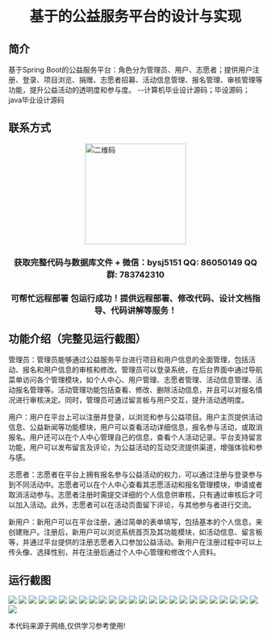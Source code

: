 <p><h1 align="center">基于的公益服务平台的设计与实现</h1></p>

## 简介
基于Spring Boot的公益服务平台：角色分为管理员、用户、志愿者；提供用户注册、登录、项目浏览、捐赠、志愿者招募、活动信息管理、报名管理、审核管理等功能，提升公益活动的透明度和参与度。    --计算机毕业设计源码；毕设源码；java毕业设计源码


## 联系方式
<img src="https://bs-1329754181.cos.ap-shanghai.myqcloud.com/wx.jpg" alt="二维码" style="display: block; margin: 0 auto;" width="200px">
<p><h3 align="center">获取完整代码与数据库文件 + 微信：bysj5151 QQ: 86050149 QQ群: 783742310</h3></p>
<p><h3 align="center">可帮忙远程部署 包运行成功！提供远程部署、修改代码、设计文档指导、代码讲解等服务！</h3></p>

## 功能介绍（完整见运行截图）
管理员：管理员能够通过公益服务平台进行项目和用户信息的全面管理，包括活动、报名和用户信息的审核和修改。管理员可以登录系统，在后台界面中通过导航菜单访问各个管理模块，如个人中心、用户管理、志愿者管理、活动信息管理、活动报名管理等。活动管理功能包括查看、修改、删除活动信息，并且可以对报名情况进行审核决定。同时，管理员可通过留言板与用户交互，提升活动透明度。

用户：用户在平台上可以注册并登录，以浏览和参与公益项目。用户主页提供活动信息、公益新闻等功能模块，用户可以查看活动详细信息，报名参与活动，或取消报名。用户还可以在个人中心管理自己的信息，查看个人活动记录。平台支持留言功能，用户可以发布留言及评论，为公益活动的互动交流提供渠道，增强体验和参与感。

志愿者：志愿者在平台上拥有报名参与公益活动的权力，可以通过注册与登录参与到不同活动中。志愿者可以在个人中心查看其志愿活动和报名管理模块，申请或者取消活动参与。志愿者注册时需提交详细的个人信息供审核，只有通过审核后才可以加入活动。此外，志愿者可以在活动页面留下评论，与其他参与者进行交流。

新用户：新用户可以在平台注册，通过简单的表单填写，包括基本的个人信息，来创建账户。注册后，新用户可以浏览系统首页及其功能模块，如活动信息、留言板等，并通过平台提供的注册志愿者入口参加公益活动。新用户在注册过程中可以上传头像、选择性别，并在注册后通过个人中心管理和修改个人资料。


## 运行截图
![](https://bs-1329754181.cos.ap-shanghai.myqcloud.com/spring/PublicServicePlatformDesignAndImplementation/img/001.jpg)
![](https://bs-1329754181.cos.ap-shanghai.myqcloud.com/spring/PublicServicePlatformDesignAndImplementation/img/002.jpg)
![](https://bs-1329754181.cos.ap-shanghai.myqcloud.com/spring/PublicServicePlatformDesignAndImplementation/img/003.jpg)
![](https://bs-1329754181.cos.ap-shanghai.myqcloud.com/spring/PublicServicePlatformDesignAndImplementation/img/004.jpg)
![](https://bs-1329754181.cos.ap-shanghai.myqcloud.com/spring/PublicServicePlatformDesignAndImplementation/img/005.jpg)
![](https://bs-1329754181.cos.ap-shanghai.myqcloud.com/spring/PublicServicePlatformDesignAndImplementation/img/006.jpg)
![](https://bs-1329754181.cos.ap-shanghai.myqcloud.com/spring/PublicServicePlatformDesignAndImplementation/img/007.jpg)
![](https://bs-1329754181.cos.ap-shanghai.myqcloud.com/spring/PublicServicePlatformDesignAndImplementation/img/008.jpg)
![](https://bs-1329754181.cos.ap-shanghai.myqcloud.com/spring/PublicServicePlatformDesignAndImplementation/img/009.jpg)
![](https://bs-1329754181.cos.ap-shanghai.myqcloud.com/spring/PublicServicePlatformDesignAndImplementation/img/010.jpg)
![](https://bs-1329754181.cos.ap-shanghai.myqcloud.com/spring/PublicServicePlatformDesignAndImplementation/img/011.jpg)
![](https://bs-1329754181.cos.ap-shanghai.myqcloud.com/spring/PublicServicePlatformDesignAndImplementation/img/012.jpg)
![](https://bs-1329754181.cos.ap-shanghai.myqcloud.com/spring/PublicServicePlatformDesignAndImplementation/img/013.jpg)
![](https://bs-1329754181.cos.ap-shanghai.myqcloud.com/spring/PublicServicePlatformDesignAndImplementation/img/014.jpg)
![](https://bs-1329754181.cos.ap-shanghai.myqcloud.com/spring/PublicServicePlatformDesignAndImplementation/img/015.jpg)
![](https://bs-1329754181.cos.ap-shanghai.myqcloud.com/spring/PublicServicePlatformDesignAndImplementation/img/016.jpg)
![](https://bs-1329754181.cos.ap-shanghai.myqcloud.com/spring/PublicServicePlatformDesignAndImplementation/img/017.jpg)
![](https://bs-1329754181.cos.ap-shanghai.myqcloud.com/spring/PublicServicePlatformDesignAndImplementation/img/018.jpg)
![](https://bs-1329754181.cos.ap-shanghai.myqcloud.com/spring/PublicServicePlatformDesignAndImplementation/img/019.jpg)
![](https://bs-1329754181.cos.ap-shanghai.myqcloud.com/spring/PublicServicePlatformDesignAndImplementation/img/020.jpg)
![](https://bs-1329754181.cos.ap-shanghai.myqcloud.com/spring/PublicServicePlatformDesignAndImplementation/img/021.jpg)
![](https://bs-1329754181.cos.ap-shanghai.myqcloud.com/spring/PublicServicePlatformDesignAndImplementation/img/022.jpg)
![](https://bs-1329754181.cos.ap-shanghai.myqcloud.com/spring/PublicServicePlatformDesignAndImplementation/img/023.jpg)
![](https://bs-1329754181.cos.ap-shanghai.myqcloud.com/spring/PublicServicePlatformDesignAndImplementation/img/024.jpg)
![](https://bs-1329754181.cos.ap-shanghai.myqcloud.com/spring/PublicServicePlatformDesignAndImplementation/img/025.jpg)
![](https://bs-1329754181.cos.ap-shanghai.myqcloud.com/spring/PublicServicePlatformDesignAndImplementation/img/026.jpg)

<p>本代码来源于网络,仅供学习参考使用!</p>
